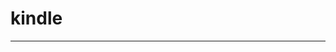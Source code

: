 
  # kindle
  ---

  <Common-LinkList :linkList='{"name":"kindle","item":[{"link":"http://mall.yhm11.com/index.php?input=2&r=l&kw=%E7%95%85%E9%94%80%E4%B9%A6","icon":"http://mall.yhm11.com/favicon.ico","text":"图书优惠券"},{"link":"https://union-click.jd.com/jdc?e=&p=AyIGZRprFDJWWA1FBCVbV0IUWVALHEFZC0FETlcNVQtHRSVBRR0seAxNd3BjFVBSFVtlciAZPF1EHgtlH1IXCxEHURNYJQITBlQbWhUEFAJlK1sUMllpVCtbHQQUDlYaXRMAIgdRHV0UBBsGVR5YFgQiAFUSa82WjtPAgI2MsxM3ZStYJTIiBmUba0pGT1plGVoUBhs%3D","icon":"https://union-click.jd.com/favicon.ico","text":"京东图书"},{"link":"https://i-book.in/","icon":"/aLinks/logo.png","text":"i-Book.in"},{"link":"https://www.jiumodiary.com","icon":"/aLinks/logo.png","text":"鸠摩搜书"},{"link":"https://ebook.huzerui.com/#/","icon":"/aLinks/logo.png","text":"熊猫搜书"},{"link":"https://obook.cc/","icon":"/aLinks/logo.png","text":"偶书"},{"link":"https://epubw.com/","icon":"https://epubw.com/favicon.ico","text":"ePUBw"},{"link":"https://www.enjing.com/","icon":"https://www.enjing.com/favicon.ico","text":"恩京的书房"},{"link":"https://ebook2.lorefree.com/","icon":"https://ebook2.lorefree.com/favicon.ico","text":"lorefree"},{"link":"https://bookfere.com","icon":"/aLinks/logo.png","text":"书伴"},{"link":"https://www.kgbook.com/","icon":"/aLinks/logo.png","text":"苦瓜书盘"},{"link":"http://www.share2uu.com/","icon":"/aLinks/logo.png","text":"分享"},{"link":"http://cn.epubee.com/","icon":"/aLinks/logo.png","text":"epubee"},{"link":"http://www.iread.cf/","icon":"/aLinks/logo.png","text":"iread.cf"},{"link":"https://www.iamtxt.com/","icon":"https://www.iamtxt.com/favicon.ico","text":"iamtxt"},{"link":"https://www.d4j.cn","icon":"/aLinks/logo.png","text":"三秋书屋"},{"link":"https://shuayouxi.cn/","icon":"https://shuayouxi.cn/favicon.ico","text":"超级书库"},{"link":"https://itpanda.net/book/","icon":"/aLinks/logo.png","text":"IT熊猫"},{"link":"https://www.amazon.cn/Kindle%E5%85%8D%E8%B4%B9%E7%94%B5%E5%AD%90%E4%B9%A6/b/ref=amb_link_30927692_12?ie=UTF8&node=116175071&pf_rd_m=A1AJ19PSB66TGU&pf_rd_s=left-2&pf_rd_r=019VVFFWQYQAVAHCRP80&pf_rd_t=101&pf_rd_p=81488872&pf_rd_i=116169071","icon":"https://www.amazon.cn/favicon.ico","text":"亚马逊免费电子书"},{"link":"https://tieba.baidu.com/f?kw=azw3","icon":"https://tieba.baidu.com/favicon.ico","text":"azw3吧"},{"link":"http://haodoo.net","icon":"http://haodoo.net/favicon.ico","text":"好读"},{"link":"https://www.mlook.mobi/","icon":"https://www.mlook.mobi/favicon.ico","text":"mLook精校"},{"link":"https://volmoe.com","icon":"https://volmoe.com/favicon.ico","text":"Kindle漫画"},{"link":"http://www.kindlecomic.net/","icon":"/aLinks/logo.png","text":"kindle漫画"},{"link":"https://bookfere.com/ebook","icon":"/aLinks/logo.png","text":"更多kindle"}]}'/>
  